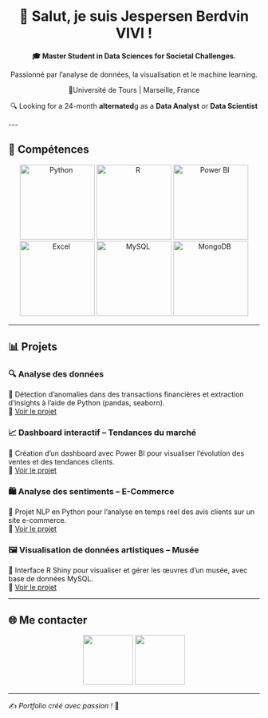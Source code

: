 
<h1 align="center">👋 Salut, je suis Jespersen Berdvin VIVI !</h1>

<p align="center"><strong> 🎓 Master Student in Data Sciences for Societal Challenges.</strong></p>
<p align="center">Passionné par l’analyse de données, la visualisation et le machine learning.</p>

<p align="center">📍Université de Tours | Marseille, France</p>
<p align="center">🔍 Looking for a 24-month <strong> alternated</strong>g as a <strong> Data Analyst</strong> or <strong> Data Scientist </strong>  </p>
---

## 🚀 Compétences

<p align="center">
  <img src="https://www.logiquetechno.com/wp-content/uploads/2022/12/logo-python.png" alt="Python" width="150">
  <img src="https://upload.wikimedia.org/wikipedia/fr/4/4e/RStudio_Logo.png" alt="R" width="150">
  <img src="https://encrypted-tbn0.gstatic.com/images?q=tbn:ANd9GcTki2Pd1tgavIzKIifRSRqD_5EMXnvPwL2Tdg&s" alt="Power BI" width="150">
  <img src="https://logo-marque.com/wp-content/uploads/2022/01/Excel-Embleme.jpg" alt="Excel" width="150">
  <img src="https://agence-communication.re/wp-content/uploads/2023/07/sql.jpg" alt="MySQL" width="150">
  <img src="https://blog.ippon.fr/content/images/2018/12/mongodb-logo-rgb.jpg" alt="MongoDB" width="150">
</p>

---

## 📊 Projets

### 🔍 Analyse des données
📌 Détection d’anomalies dans des transactions financières et extraction d’insights à l’aide de Python (pandas, seaborn).  
🔗 [Voir le projet](#)

### 📈 Dashboard interactif – Tendances du marché
📌 Création d’un dashboard avec Power BI pour visualiser l’évolution des ventes et des tendances clients.  
🔗 [Voir le projet](#)

### 🛍️ Analyse des sentiments – E-Commerce
📌 Projet NLP en Python pour l’analyse en temps réel des avis clients sur un site e-commerce.  
🔗 [Voir le projet](#)

### 🖼️ Visualisation de données artistiques – Musée
📌 Interface R Shiny pour visualiser et gérer les œuvres d’un musée, avec base de données MySQL.  
🔗 [Voir le projet](#)

---

## 🌐 Me contacter

<p align="center">
  <a href="https://github.com/tonprofil"><img src="https://media.licdn.com/dms/image/v2/C560BAQFmuLSyL1nlPA/company-logo_200_200/company-logo_200_200/0/1678231359043/github_logo?e=2147483647&v=beta&t=2RO1zjla4T-YiOqKS50e4sc9n8RAgnUqGqu0mcZp5fU" width="100"></a>
  <a href="https://linkedin.com/in/tonprofil"><img src="https://img.icons8.com/?size=512&id=13930&format=png" width="100"></a>
</p>

---

✍️ *Portfolio créé avec passion !* 🚀

